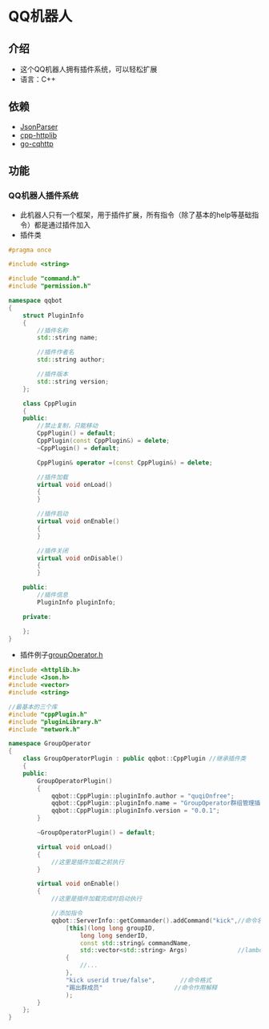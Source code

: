 # QQ机器人
## 介绍
- 这个QQ机器人拥有插件系统，可以轻松扩展
- 语言：C++

## 依赖
- [JsonParser](https://github.com/quqiOnfree/JsonParser)
- [cpp-httplib](https://github.com/yhirose/cpp-httplib)
- [go-cqhttp](https://github.com/Mrs4s/go-cqhttp)

## 功能
### QQ机器人插件系统
- 此机器人只有一个框架，用于插件扩展，所有指令（除了基本的help等基础指令）都是通过插件加入  
- 插件类  
```cpp
#pragma once

#include <string>

#include "command.h"
#include "permission.h"

namespace qqbot
{
	struct PluginInfo
	{
		//插件名称
		std::string name;

		//插件作者名
		std::string author;

		//插件版本
		std::string version;
	};

	class CppPlugin
	{
	public:
		//禁止复制，只能移动
		CppPlugin() = default;
		CppPlugin(const CppPlugin&) = delete;
		~CppPlugin() = default;

		CppPlugin& operator =(const CppPlugin&) = delete;

		//插件加载
		virtual void onLoad()
		{
		}

		//插件启动
		virtual void onEnable()
		{
		}

		//插件关闭
		virtual void onDisable()
		{
		}

	public:
		//插件信息
		PluginInfo pluginInfo;

	private:

	};
}

```

- 插件例子[groupOperator.h](./plugin/groupOperator.h)  
```cpp
#include <httplib.h>
#include <Json.h>
#include <vector>
#include <string>

//最基本的三个库
#include "cppPlugin.h"
#include "pluginLibrary.h"
#include "network.h"

namespace GroupOperator
{
    class GroupOperatorPlugin : public qqbot::CppPlugin //继承插件类
    {
    public:
        GroupOperatorPlugin()
        {
            qqbot::CppPlugin::pluginInfo.author = "quqiOnfree";            //作者名
            qqbot::CppPlugin::pluginInfo.name = "GroupOperator群组管理插件";//插件名称
            qqbot::CppPlugin::pluginInfo.version = "0.0.1";                //插件版本
        }

        ~GroupOperatorPlugin() = default;

        virtual void onLoad()
        {
            //这里是插件加载之前执行
        }

        virtual void onEnable()
        {
            //这里是插件加载完成时启动执行

            //添加指令
            qqbot::ServerInfo::getCommander().addCommand("kick",//命令名称
                [this](long long groupID,
                    long long senderID,
                    const std::string& commandName,
                    std::vector<std::string> Args)              //lambda表达式或符合格式的函数
                {
                    //...
                },
                "kick userid true/false",       //命令格式
                "踢出群成员"                    //命令作用解释
                );
        }
    };
}

```
